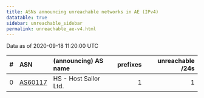 ```yaml
---
title: ASNs announcing unreachable networks in AE (IPv4)
datatable: true
sidebar: unreachable_sidebar
permalink: unreachable_ae-v4.html
---
```


Data as of 2020-09-18 11:20:00 UTC


<div class="datatable-begin"></div>

|   # | ASN                                    | (announcing) AS name   |   prefixes |   unreachable /24s |
|----:|:---------------------------------------|:-----------------------|-----------:|-------------------:|
|   0 | [AS60117](unreachable_AS60117-v4.html) | HS - Host Sailor Ltd.  |          1 |                  1 |

<div class="datatable-end"></div>